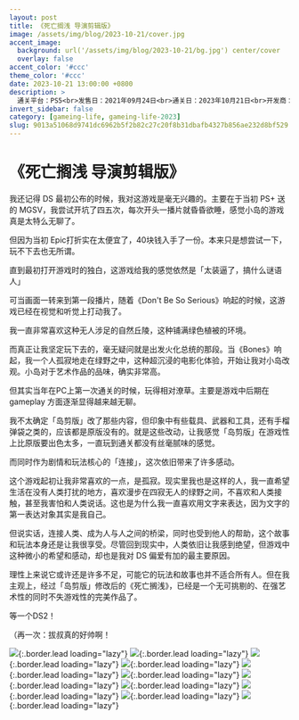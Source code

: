 ```yaml
---
layout: post
title: 《死亡搁浅 导演剪辑版》
image: /assets/img/blog/2023-10-21/cover.jpg
accent_image: 
  background: url('/assets/img/blog/2023-10-21/bg.jpg') center/cover
  overlay: false
accent_color: '#ccc'
theme_color: '#ccc'
date: 2023-10-21 13:00:00 +0800
description: >
  通关平台：PS5<br>发售日：2021年09月24日<br>通关日：2023年10月21日<br>开发商：小岛制作<br>发行商：SIE
invert_sidebar: false
category: [gameing-life, gameing-life-2023]
slug: 9013a51068d9741dc6962b5f2b82c27c20f8b31dbafb4327b856ae232d8bf529
---
```


# 《死亡搁浅 导演剪辑版》

我还记得 DS 最初公布的时候，我对这游戏是毫无兴趣的。主要在于当初 PS+ 送的 MGSV，我尝试开坑了四五次，每次开头一播片就昏昏欲睡，感觉小岛的游戏真是太特么无聊了。

但因为当初 Epic打折实在太便宜了，40块钱入手了一份。本来只是想尝试一下，玩不下去也无所谓。

直到最初打开游戏时的独白，这游戏给我的感觉依然是「太装逼了，搞什么谜语人」

可当画面一转来到第一段播片，随着《Don't Be So Serious》响起的时候，这游戏已经在视觉和听觉上打动我了。

我一直非常喜欢这种无人涉足的自然丘陵，这种铺满绿色植被的环境。

而真正让我坚定玩下去的，毫无疑问就是出发火化总统的那段。当《Bones》响起，我一个人孤寂地走在绿野之中，这种超沉浸的电影化体验，开始让我对小岛改观。小岛对于艺术作品的品味，确实非常高。

但其实当年在PC上第一次通关的时候，玩得相对潦草。主要是游戏中后期在 gameplay 方面逐渐显得越来越无聊。

我不太确定「岛剪版」改了那些内容，但印象中有些载具、武器和工具，还有手榴弹袋之类的，应该都是原版没有的。就是这些改动，让我感觉「岛剪版」在游戏性上比原版要出色太多，一直玩到通关都没有丝毫腻味的感觉。

而同时作为剧情和玩法核心的「连接」，这次依旧带来了许多感动。

这个游戏起初让我非常喜欢的一点，是孤寂。现实里我也是这样的人，我一直希望生活在没有人类打扰的地方，喜欢漫步在四寂无人的绿野之间，不喜欢和人类接触，甚至我害怕和人类说话。这也是为什么我一直喜欢用文字来表达，因为文字的第一表达对象其实是我自己。

但说实话，连接人类、成为人与人之间的桥梁，同时也受到他人的帮助，这个故事和玩法本身还是让我很享受。尽管回到现实中，人类依旧让我感到绝望，但游戏中这种微小的希望和感动，却也是我对 DS 偏爱有加的最主要原因。

理性上来说它或许还是许多不足，可能它的玩法和故事也并不适合所有人。但在我主观上，经过「岛剪版」修改后的《死亡搁浅》，已经是一个无可挑剔的、在强艺术性的同时不失游戏性的完美作品了。

等一个DS2！

（再一次：拔叔真的好帅啊！

![](/assets/img/blog/2023-10-21/1.jpg){:.border.lead loading="lazy"}
![](/assets/img/blog/2023-10-21/2.jpg){:.border.lead loading="lazy"}
![](/assets/img/blog/2023-10-21/3.jpg){:.border.lead loading="lazy"}
![](/assets/img/blog/2023-10-21/4.jpg){:.border.lead loading="lazy"}
![](/assets/img/blog/2023-10-21/5.jpg){:.border.lead loading="lazy"}
![](/assets/img/blog/2023-10-21/6.jpg){:.border.lead loading="lazy"}
![](/assets/img/blog/2023-10-21/7.jpg){:.border.lead loading="lazy"}
![](/assets/img/blog/2023-10-21/8.jpg){:.border.lead loading="lazy"}
![](/assets/img/blog/2023-10-21/9.jpg){:.border.lead loading="lazy"}
![](/assets/img/blog/2023-10-21/10.jpg){:.border.lead loading="lazy"}
![](/assets/img/blog/2023-10-21/11.jpg){:.border.lead loading="lazy"}
